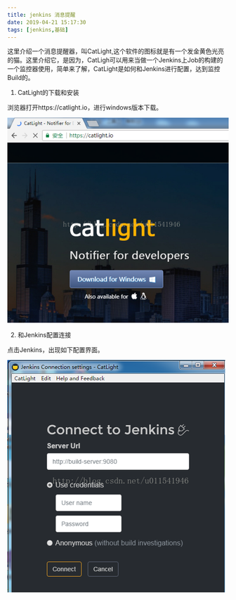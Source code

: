 ```yaml
---
title: jenkins 消息提醒
date: 2019-04-21 15:17:30
tags: [jenkins,基础]
---
```


这里介绍一个消息提醒器，叫CatLight,这个软件的图标就是有一个发金黄色光亮的猫。这里介绍它，是因为，CatLigh可以用来当做一个Jenkins上Job的构建的一个监控器使用，简单来了解，CatLight是如何和Jenkins进行配置，达到监控Build的。

1. CatLight的下载和安装

浏览器打开https://catlight.io，进行windows版本下载。

![img](/images/827832229211.png)

2. 和Jenkins配置连接

点击Jenkins，出现如下配置界面。


![img](/images/4328332229212.png)